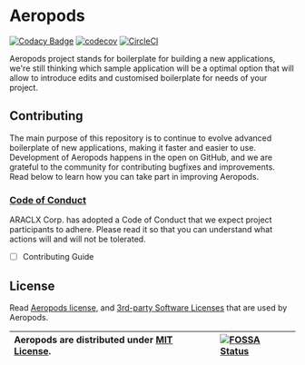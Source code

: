 # Aeropods

[![Codacy Badge](https://api.codacy.com/project/badge/Grade/702ed6cc4b064ea3ac1c1d8cdb9217f7)](https://www.codacy.com/gh/ARACLX/aeropods?utm_source=github.com&utm_medium=referral&utm_content=ARACLX/aeropods&utm_campaign=Badge_Grade)
[![codecov](https://codecov.io/gh/ARACLX/aeropods/branch/master/graph/badge.svg)](https://codecov.io/gh/ARACLX/aeropods)
[![CircleCI](https://circleci.com/gh/ARACLX/aeropods.svg?style=svg)](https://circleci.com/gh/ARACLX/aeropods)

Aeropods project stands for boilerplate for building a new applications, we're
still thinking which sample application will be a optimal option that will allow
to introduce edits and customised boilerplate for needs of your project.

## Contributing

The main purpose of this repository is to continue to evolve advanced
boilerplate of new applications, making it faster and easier to use. Development
of Aeropods happens in the open on GitHub, and we are grateful to the community
for contributing bugfixes and improvements. Read below to learn how you can take
part in improving Aeropods.

### [Code of Conduct](./CODE_OF_CONDUCT.md)

ARACLX Corp. has adopted a Code of Conduct that we expect project participants
to adhere. Please read it so that you can understand what actions will and will
not be tolerated.

- [ ] Contributing Guide

## License

Read [Aeropods license](./LICENSE), and
[3rd-party Software Licenses](https://app.fossa.com/attribution/7f1c3528-6cf8-4d0a-a994-19879446656a)
that are used by Aeropods.

| Aeropods are distributed under [MIT License](./LICENSE). | [![FOSSA Status](https://app.fossa.com/api/projects/git%2Bgithub.com%2FARACLX%2Faeropods.svg?type=large)](https://app.fossa.com/projects/git%2Bgithub.com%2FARACLX%2Faeropods?ref=badge_large) |
| :------------------------------------------------------- | :--------------------------------------------------------------------------------------------------------------------------------------------------------------------------------------------- |

